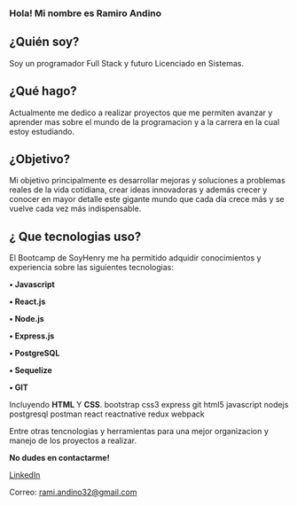 ### Hola! Mi nombre es Ramiro Andino

## ¿Quién soy?

Soy un programador Full Stack y futuro Licenciado en Sistemas.

## ¿Qué hago?

Actualmente me dedico a realizar proyectos que me permiten avanzar y aprender mas sobre el mundo de la programacion y a la carrera en la cual estoy estudiando.

## ¿Objetivo?

Mi objetivo principalmente es desarrollar mejoras y soluciones a problemas reales de la vida cotidiana, crear ideas innovadoras y además crecer y conocer en mayor detalle este gigante mundo que cada día crece más y se vuelve cada vez más indispensable.

## ¿ Que tecnologias uso?

El Bootcamp de SoyHenry me ha permitido adquidir conocimientos y experiencia sobre las siguientes tecnologias:

**• Javascript**

**• React.js**

**• Node.js**

**• Express.js**
 
**• PostgreSQL**

**• Sequelize**

**• GIT**

Incluyendo **HTML** Y **CSS**.
bootstrap css3 express git html5 javascript nodejs postgresql postman react reactnative redux webpack

Entre otras tencnologias y herramientas para una mejor organizacion y manejo de los proyectos a realizar.

**No dudes en contactarme!**

[LinkedIn](https://www.linkedin.com/in/ramiro-andino-74455a1b9/)

Correo: rami.andino32@gmail.com
